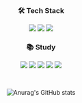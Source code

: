 <div align="center">
  
  ### 🛠 Tech Stack
  
</div>

<div align="center">
  <img src="https://img.shields.io/badge/Kotlin-7F52FF?style=for-the-badge&logo=Kotlin&logoColor=FFFFFF">
  <img src="https://img.shields.io/badge/java-007396?style=for-the-badge&logo=java&logoColor=white">
  <img src="https://img.shields.io/badge/MySQL-4479A1?style=for-the-badge&logo=MySQL&logoColor=FFFFFF">
</div>
<div align="center">
  
  ### 📚 Study
  
</div>

<div align="center">
  <img src="https://img.shields.io/badge/c++-00599C?style=for-the-badge&logo=c%2B%2B&logoColor=white">
  <img src="https://img.shields.io/badge/Amazon S3-569A31?style=for-the-badge&logo=Amazon S3&logoColor=FFFFFF">
  <img src="https://img.shields.io/badge/HTML-E34F26?style=for-the-badge&logo=HTML5&logoColor=FFFFFF">
  <img src="https://img.shields.io/badge/spring-6DB33F?style=for-the-badge&logo=spring&logoColor=white">
  <img src="https://img.shields.io/badge/springboot-6DB33F?style=for-the-badge&logo=springboot&logoColor=white">
</div>

 
 
<div align="center">
  
  ![Anurag's GitHub stats](https://github-readme-stats.vercel.app/api?username=Babo09&show_icons=true&theme=radical)
  
</div>

